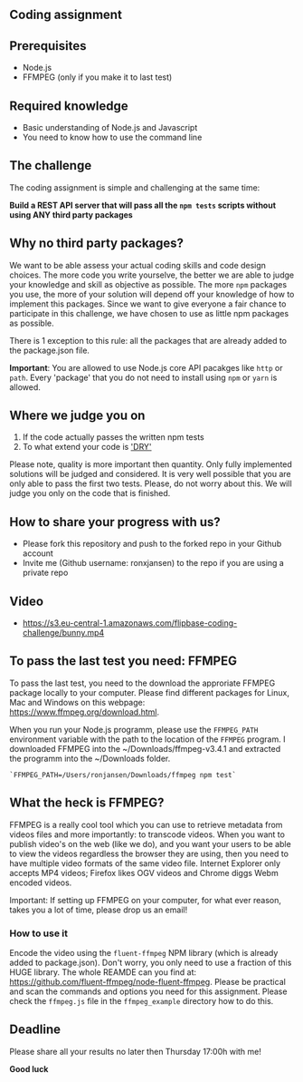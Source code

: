 ## Coding assignment

## Prerequisites

  - Node.js
  - FFMPEG (only if you make it to last test)

## Required knowledge
- Basic understanding of Node.js and Javascript
- You need to know how to use the command line

## The challenge

The coding assignment is simple and challenging at the same time:

**Build a REST API server that will pass all the `npm tests` scripts without using ANY third party packages**

## Why no third party packages?

We want to be able assess your actual coding skills and code design choices. The more code you write yourselve, the better we are able to judge your knowledge and skill as objective as possible. The more `npm` packages you use, the more of your solution will depend off your knowledge of how to implement this packages. Since we want to give everyone a fair chance to participate in this challenge, we have chosen to use as little npm packages as possible. 

There is 1 exception to this rule: all the packages that are already added to the package.json file.

**Important**: You are allowed to use Node.js core API pacakges like `http` or `path`. Every 'package' that you do not need to install using `npm` or `yarn` is allowed.

## Where we judge you on

1. If the code actually passes the written npm tests
2. To what extend your code is ['DRY'](https://en.wikipedia.org/wiki/Don%27t_repeat_yourself)

Please note, quality is more important then quantity. Only fully implemented solutions will be judged and considered. It is very well possible that you are only able to pass the first two tests. Please, do not worry about this. We will judge you only on the code that is finished. 

## How to share your progress with us?

- Please fork this repository and push to the forked repo in your Github account
- Invite me (Github username: ronxjansen) to the repo if you are using a private repo

## Video

- https://s3.eu-central-1.amazonaws.com/flipbase-coding-challenge/bunny.mp4

## To pass the last test you need: FFMPEG

To pass the last test, you need to the download the approriate FFMPEG package locally to your computer. Please find different packages for Linux, Mac and Windows on this webpage: https://www.ffmpeg.org/download.html.

When you run your Node.js programm, please use the `FFMPEG_PATH` environment variable with the path to the location of the `FFMPEG` program. I downloaded FFMPEG into the ~/Downloads/ffmpeg-v3.4.1 and extracted the programm into the ~/Downloads folder.

    `FFMPEG_PATH=/Users/ronjansen/Downloads/ffmpeg npm test`

## What the heck is FFMPEG?

FFMPEG is a really cool tool which you can use to retrieve metadata from videos files and more importantly: to transcode videos. When you want to publish video's on the web (like we do), and you want your users to be able to view the videos regardless the browser they are using, then you need to have multiple video formats of the same video file. Internet Explorer only accepts MP4 videos; Firefox likes OGV videos and Chrome diggs Webm encoded videos. 

Important: If setting up FFMPEG on your computer, for what ever reason, takes you a lot of time, please drop us an email!

### How to use it

Encode the video using the `fluent-ffmpeg` NPM library (which is already added to package.json). Don't worry, you only need to use a fraction of this HUGE library. The whole REAMDE can you find at: https://github.com/fluent-ffmpeg/node-fluent-ffmpeg. Please be practical and scan the commands and options you need for this assignment. Please check the `ffmpeg.js` file in the `ffmpeg_example` directory how to do this.

## Deadline

Please share all your results no later then Thursday 17:00h with me!

**Good luck**